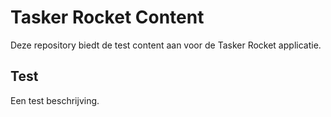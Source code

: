 # Tasker Rocket Content

Deze repository biedt de test content aan voor de Tasker Rocket applicatie.

## Test

Een test beschrijving.
